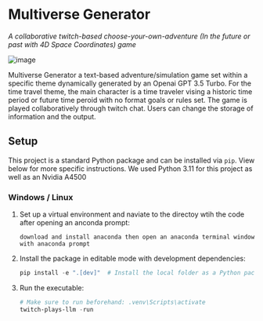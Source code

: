 # Multiverse Generator
*A collaborative twitch-based choose-your-own-adventure (In the future or past with 4D Space Coordinates) game*

![image](https://github.com/graylan0/multiverse_generator/assets/34530588/a6d9fbf3-1b36-4905-9488-1e381b6bdcc8)

Multiverse Generator a text-based adventure/simulation game set within a specific theme dynamically generated by an Openai GPT 3.5 Turbo. For the time travel theme, the main character is a time traveler vising a historic time period or future time peroid with no format goals or rules set. The game is played collaboratively through twitch chat. Users can change the storage of information and the output. 

        
        
## Setup

This project is a standard Python package and can be installed via `pip`. View below for more specific instructions. We used Python 3.11 for this project as well as an Nvidia A4500

### Windows / Linux

1. Set up a virtual environment and naviate to the directoy wtih the code after opening an anconda prompt:
   ```
   download and install anaconda then open an anaconda terminal window with anaconda prompt
   ```

2. Install the package in editable mode with development dependencies:
   ```powershell
   pip install -e ".[dev]"  # Install the local folder as a Python package
   ```

3. Run the executable:
   ```powershell
   # Make sure to run beforehand: .venv\Scripts\activate
   twitch-plays-llm -run
   ```




